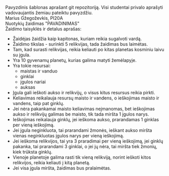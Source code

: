 Pavyzdinis šablonas aprašant git repozitoriją. Visi studentai privalo aprašyti vadovaujantis žemiau pateiktu pavyzdžiu.<br/>
Marius Gžegoževkis, PI20A<br/>
Nuotykių žaidimas "PAVADINIMAS"<br/>
Žaidimo taisyklės ir detalus aprašas:
  - Žaidėjas žaidžia kaip kapitonas, kuriam reikia sugalvoti vardą.
  - Žaidimo tikslas - surinkti 5 relikvijas, tada žaidimas bus laimėtas.
  - Tam, kad surasti relikvijas, reikia keliauti po kitas planetas kosminiu laivu su įgula.
  - Yra 10 gyvenamų planetų, kurias galima matyti žemėlapyje.
  - Yra tokie resursai:
    - maistas ir vanduo
    - ginklai
    - įgulos nariai
    - auksas
  - Įgula gali ieškoti aukso ir relikvijų, o visus kitus resursus reikia pirkti.
  - Keliavimas reikalauja resursų maisto ir vandens, o ieškojimas maisto ir vandens, taip pat ginklų.
  - Jei nėra pakankamai maisto keliavimas neįmanomas, bet ieškojimas aukso ir relikvijų galimas be maisto, tik tada miršta 1 įgulos narys.
  - Ieškojimas reikalauja ginklų, jei ieškoma aukso, prarandamas 1 ginklas per vieną ieškojimą.
  - Jei įgula neginkluota, tai prarandami žmonės, ieškant aukso miršta vienas neginkluotas įgulos narys per vieną ieškojimą.
  - Jei ieškoma relikvijos, tai yra 3 praradimai per vieną ieškojimą, jei ginklų pakanka, tai prarandami 3 ginklai, o jei jų nėra, tai miršta tiek žmonių, kiek trūksta ginklų.
  - Vienoje planetoje galima rasti tik vieną relikviją, norint ieškoti kitos relikvijos, reikia keliauti į kitą planetą.
  - Jei visa įgula miršta, žaidimas bus pralaimėtas.
